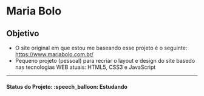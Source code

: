 <h1>Maria Bolo</h1>

<h2>Objetivo</h2>
<ul>
  <li>O site original em que estou me baseando esse projeto é o seguinte: <a href="https://www.mariabolo.com.br/" target="_blank">https://www.mariabolo.com.br/</a></li>
  <li>Pequeno projeto (pessoal) para recriar o layout e design do site basedo nas tecnologias WEB atuais: HTML5, CSS3 e JavaScript</li>
</ul>

<hr/>

<h4><b>Status do Projeto:</b> :speech_balloon: Estudando</h4>

